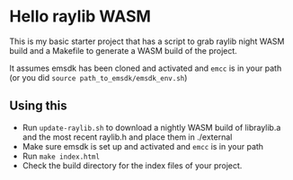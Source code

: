# Hello raylib WASM
This is my basic starter project that has a script to grab raylib night WASM build and a Makefile to generate a WASM build of the project.  

It assumes emsdk has been cloned and activated and `emcc` is in your path (or you did `source path_to_emsdk/emsdk_env.sh`)

## Using this
- Run `update-raylib.sh` to download a nightly WASM build of libraylib.a and the most recent raylib.h and place them in ./external
- Make sure emsdk is set up and activated and `emcc` is in your path
- Run `make index.html`
- Check the build directory for the index files of your project.